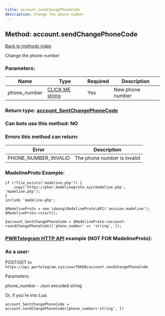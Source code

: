 ```yaml
---
title: account.sendChangePhoneCode
description: Change the phone number
---
```

## Method: account.sendChangePhoneCode  
[Back to methods index](index.md)


Change the phone number

### Parameters:

| Name     |    Type       | Required | Description |
|----------|---------------|----------|-------------|
|phone\_number|[CLICK ME string](../types/string.md) | Yes|New phone number|


### Return type: [account\_SentChangePhoneCode](../types/account_SentChangePhoneCode.md)

### Can bots use this method: **NO**


### Errors this method can return:

| Error    | Description   |
|----------|---------------|
|PHONE_NUMBER_INVALID|The phone number is invalid|


### MadelineProto Example:


```
if (!file_exists('madeline.php')) {
    copy('https://phar.madelineproto.xyz/madeline.php', 'madeline.php');
}
include 'madeline.php';

$MadelineProto = new \danog\MadelineProto\API('session.madeline');
$MadelineProto->start();

$account_SentChangePhoneCode = $MadelineProto->account->sendChangePhoneCode(['phone_number' => 'string', ]);
```

### [PWRTelegram HTTP API](https://pwrtelegram.xyz) example (NOT FOR MadelineProto):



### As a user:

POST/GET to `https://api.pwrtelegram.xyz/userTOKEN/account.sendChangePhoneCode`

Parameters:

phone_number - Json encoded string




Or, if you're into Lua:

```
account_SentChangePhoneCode = account.sendChangePhoneCode({phone_number='string', })
```

